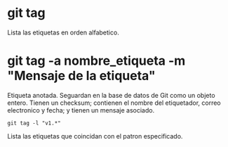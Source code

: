 # git tag
Lista las etiquetas en orden alfabetico.

# git tag -a nombre_etiqueta -m "Mensaje de la etiqueta"
Etiqueta anotada. Seguardan en la base de datos de Git como un objeto entero. Tienen un checksum; contienen el nombre del etiquetador, correo electronico y fecha; y tienen un mensaje asociado.

```
git tag -l "v1.*"
```
Lista las etiquetas que coincidan con el patron especificado.

